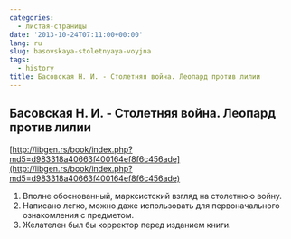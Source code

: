 ```yaml
---
categories:
  - листая-страницы
date: '2013-10-24T07:11:00+00:00'
lang: ru
slug: basovskaya-stoletnyaya-voyjna
tags:
  - history
title: Басовская Н. И. - Столетняя война. Леопард против лилии
---
```





## Басовская Н. И. - Столетняя война. Леопард против лилии

[http://libgen.rs/book/index.php?md5=d983318a40663f400164ef8f6c456ade](http://libgen.rs/book/index.php?md5=d983318a40663f400164ef8f6c456ade)  

1. Вполне обоснованный, марксистский взгляд на столетнюю войну.
2. Написано легко, можно даже использовать для первоначального ознакомления с предметом.
3. Желателен был бы корректор перед изданием книги.
